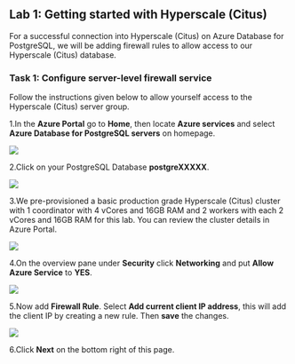 ## **Lab 1: Getting started with Hyperscale (Citus)**

For a successful connection into Hyperscale (Citus) on Azure Database for PostgreSQL, we will be adding firewall rules to allow access to our Hyperscale (Citus) database.

### Task 1: Configure server-level firewall service

Follow the instructions given below to allow yourself access to the Hyperscale (Citus) server group.
 
1.In the **Azure Portal** go to **Home**, then locate **Azure services** and select **Azure Database for PostgreSQL servers** on homepage.

![](images/azpostgresql.png)


2.Click on your PostgreSQL Database **postgreXXXXX**.

![](images/azpostgresql1.png)

3.We pre-provisioned a basic production grade Hyperscale (Citus) cluster with 1 coordinator with 4 vCores and 16GB RAM and 2 workers with each 2 vCores and 16GB RAM for this lab. You can review the cluster details in Azure Portal. 

![](images/azpostgresqlclusterinfo.png)


4.On the overview pane under **Security** click **Networking** and put **Allow Azure Service** to **YES**.

![](images/2postgresqlfw.png)

5.Now add **Firewall Rule**. Select **Add current client IP address**, this will add the client IP by creating a new rule. Then **save** the changes.

![](images/firewallip1.png)

6.Click **Next** on the bottom right of this page.
